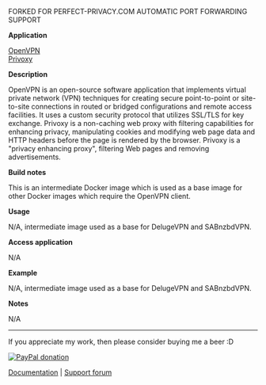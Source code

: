 FORKED FOR PERFECT-PRIVACY.COM AUTOMATIC PORT FORWARDING SUPPORT

**Application**

[OpenVPN](https://openvpn.net/)  
[Privoxy](http://www.privoxy.org/)

**Description**

OpenVPN is an open-source software application that implements virtual private network (VPN) techniques for creating secure point-to-point or site-to-site connections in routed or bridged configurations and remote access facilities. It uses a custom security protocol that utilizes SSL/TLS for key exchange. Privoxy is a non-caching web proxy with filtering capabilities for enhancing privacy, manipulating cookies and modifying web page data and HTTP headers before the page is rendered by the browser. Privoxy is a "privacy enhancing proxy", filtering Web pages and removing advertisements.

**Build notes**

This is an intermediate Docker image which is used as a base image for other Docker images which require the OpenVPN client.

**Usage**

N/A, intermediate image used as a base for DelugeVPN and SABnzbdVPN.

**Access application**

N/A

**Example**

N/A, intermediate image used as a base for DelugeVPN and SABnzbdVPN.

**Notes**

N/A
___
If you appreciate my work, then please consider buying me a beer  :D

[![PayPal donation](https://www.paypal.com/en_US/i/btn/btn_donate_SM.gif)](https://www.paypal.com/cgi-bin/webscr?cmd=_s-xclick&hosted_button_id=MM5E27UX6AUU4)

[Documentation](https://github.com/binhex/documentation) | [Support forum](http://lime-technology.com/forum/index.php?topic=45811.0)
